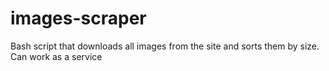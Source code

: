 # images-scraper
Bash script that downloads all images from the site and sorts them by size. Can work as a service
